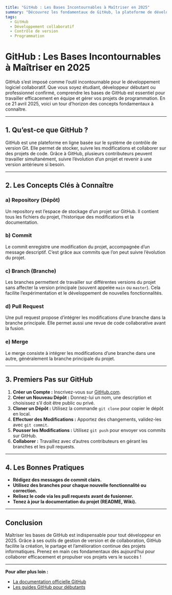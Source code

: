```yaml
title: "GitHub : Les Bases Incontournables à Maîtriser en 2025"
summary: "Découvrez les fondamentaux de GitHub, la plateforme de développement collaboratif indispensable, pour bien débuter et gérer efficacement vos projets dès 2025."
tags:
  - GitHub
  - Développement collaboratif
  - Contrôle de version
  - Programmation
```

# GitHub : Les Bases Incontournables à Maîtriser en 2025

GitHub s’est imposé comme l’outil incontournable pour le développement logiciel collaboratif. Que vous soyez étudiant, développeur débutant ou professionnel confirmé, comprendre les bases de GitHub est essentiel pour travailler efficacement en équipe et gérer vos projets de programmation. En ce 21 avril 2025, voici un tour d’horizon des concepts fondamentaux à connaître.

---

## 1. Qu’est-ce que GitHub ?

GitHub est une plateforme en ligne basée sur le système de contrôle de version Git. Elle permet de stocker, suivre les modifications et collaborer sur des projets de code. Grâce à GitHub, plusieurs contributeurs peuvent travailler simultanément, suivre l’évolution d’un projet et revenir à une version antérieure si besoin.

---

## 2. Les Concepts Clés à Connaître

### a) **Repository (Dépôt)**
Un repository est l’espace de stockage d’un projet sur GitHub. Il contient tous les fichiers du projet, l’historique des modifications et la documentation.

### b) **Commit**
Le commit enregistre une modification du projet, accompagnée d’un message descriptif. C’est grâce aux commits que l’on peut suivre l’évolution du projet.

### c) **Branch (Branche)**
Les branches permettent de travailler sur différentes versions du projet sans affecter la version principale (souvent appelée `main` ou `master`). Cela facilite l’expérimentation et le développement de nouvelles fonctionnalités.

### d) **Pull Request**
Une pull request propose d’intégrer les modifications d’une branche dans la branche principale. Elle permet aussi une revue de code collaborative avant la fusion.

### e) **Merge**
Le merge consiste à intégrer les modifications d’une branche dans une autre, généralement la branche principale du projet.

---

## 3. Premiers Pas sur GitHub

1. **Créer un Compte :** Inscrivez-vous sur [GitHub.com](https://github.com).
2. **Créer un Nouveau Dépôt :** Donnez-lui un nom, une description et choisissez s’il doit être public ou privé.
3. **Cloner un Dépôt :** Utilisez la commande `git clone` pour copier le dépôt en local.
4. **Effectuer des Modifications :** Apportez des changements, validez-les avec `git commit`.
5. **Pousser les Modifications :** Utilisez `git push` pour envoyer vos commits sur GitHub.
6. **Collaborer :** Travaillez avec d’autres contributeurs en gérant les branches et les pull requests.

---

## 4. Les Bonnes Pratiques

- **Rédigez des messages de commit clairs.**
- **Utilisez des branches pour chaque nouvelle fonctionnalité ou correction.**
- **Relisez le code via les pull requests avant de fusionner.**
- **Tenez à jour la documentation du projet (README, Wiki).**

---

## Conclusion

Maîtriser les bases de GitHub est indispensable pour tout développeur en 2025. Grâce à ses outils de gestion de version et de collaboration, GitHub facilite la création, le partage et l’amélioration continue des projets informatiques. Prenez en main ces fondamentaux dès aujourd’hui pour collaborer efficacement et propulser vos projets vers le succès !

---

**Pour aller plus loin :**
- [La documentation officielle GitHub](https://docs.github.com/fr)
- [Les guides GitHub pour débutants](https://guides.github.com/activities/hello-world/)